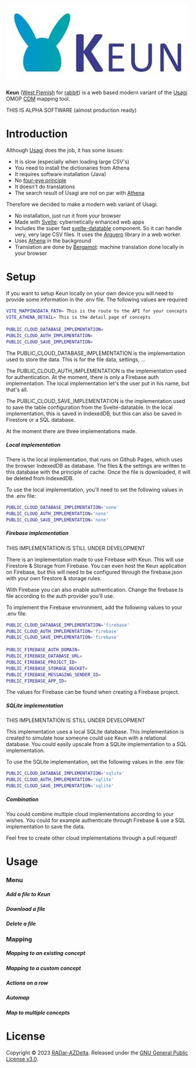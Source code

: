 # ![Keun](static/keun_logo.jpg)

**Keun** ([West Flemish](https://en.wikipedia.org/wiki/West_Flemish) for [rabbit](https://anw-ivdnt-org.translate.goog/article/keun?_x_tr_sl=nl&_x_tr_tl=en&_x_tr_hl=nl&_x_tr_pto=wapp)) is a web based modern variant of the [Usagi](https://www.ohdsi.org/web/wiki/doku.php?id=documentation:software:usagi) OMOP [CDM](https://www.ohdsi.org/data-standardization/) mapping tool.

THIS IS ALPHA SOFTWARE (almost production ready)

# Introduction

Although [Usagi](https://www.ohdsi.org/web/wiki/doku.php?id=documentation:software:usagi) does the job, it has some issues:

- It is slow (especially when loading large CSV's)
- You need to install the dictionaries from Athena
- It requires software installation (Java)
- No [four-eye principle](https://en.wiktionary.org/wiki/four-eye_principle)
- It doesn't do translations
- The search result of Usagi are not on par with [Athena](https://athena.ohdsi.org/)

Therefore we decided to make a modern web variant of Usagi:

- No installation, just run it from your browser
- Made with [Svelte](https://svelte.dev/): cybernetically enhanced web apps
- Includes the super fast [svelte-datatable](https://github.com/RADar-AZDelta/svelte-datatable) component. So it can handle very, very lage CSV files. It uses the [Arquero](https://uwdata.github.io/arquero/) library in a web worker.
- Uses [Athena](https://athena.ohdsi.org/) in the background
- Translation are done by [Bergamot](https://browser.mt/): machine translation done locally in your browser

# Setup

If you want to setup Keun locally on your own device you will need to provide some information in the .env file. The following values are required

```bash
VITE_MAPPINGDATA_PATH= This is the route to the API for your concepts
VITE_ATHENA_DETAIL= This is the detail page of concepts

PUBLIC_CLOUD_DATABASE_IMPLEMENTATION=
PUBLIC_CLOUD_AUTH_IMPLEMENTATION=
PUBLIC_CLOUD_SAVE_IMPLEMENTATION=
```

The PUBLIC_CLOUD_DATABASE_IMPLEMENTATION is the implementation used to store the data. This is for the file data, settings, ...

The PUBLIC_CLOUD_AUTH_IMPLEMENTATION is the implementation used for authentication. At the moment, there is only a Firebase auth implementation. The local implementation let's the user put in his name, but that's all.

The PUBLIC_CLOUD_SAVE_IMPLEMENTATION is the implementation used to save the table configuration from the Svelte-datatable. In the local implementation, this is saved in IndexedDB, but this can also be saved in Firestore or a SQL database.

At the moment there are three implementations made.

##### Local implementation

There is the local implementation, that runs on Github Pages, which uses the browser IndexedDB as database. The files & the settings are written to this database with the principle of cache. Once the file is downloaded, it will be deleted from IndexedDB.

To use the local implementation, you'll need to set the following values in the .env file:

```bash
PUBLIC_CLOUD_DATABASE_IMPLEMENTATION='none'
PUBLIC_CLOUD_AUTH_IMPLEMENTATION='none'
PUBLIC_CLOUD_SAVE_IMPLEMENTATION='none'
```

##### Firebase implementation

THIS IMPLEMENTATION IS STILL UNDER DEVELOPMENT

There is an implementation made to use Firebase with Keun. This will use Firestore & Storage from Firebase. You can even host the Keun application on Firebase, but this will need to be configured through the firebase.json with your own firestore & storage rules.

With Firebase you can also enable authentication. Change the firebase.ts file according to the auth provider you'll use.

To implement the Firebase environment, add the following values to your .env file:

```bash
PUBLIC_CLOUD_DATABASE_IMPLEMENTATION='firebase'
PUBLIC_CLOUD_AUTH_IMPLEMENTATION='firebase'
PUBLIC_CLOUD_SAVE_IMPLEMENTATION='firebase'

PUBLIC_FIREBASE_AUTH_DOMAIN=
PUBLIC_FIREBASE_DATABASE_URL=
PUBLIC_FIREBASE_PROJECT_ID=
PUBLIC_FIREBASE_STORAGE_BUCKET=
PUBLIC_FIREBASE_MESSAGING_SENDER_ID=
PUBLIC_FIREBASE_APP_ID=
```

The values for Firebase can be found when creating a Firebase project.

##### SQLite implementation

THIS IMPLEMENTATION IS STILL UNDER DEVELOPMENT

This implementation uses a local SQLite database. This implementation is created to simulate how someone could use Keun with a relational database. You could easily upscale from a SQLite implementation to a SQL implementation.

To use the SQLite implementation, set the following values in the .env file:

```bash
PUBLIC_CLOUD_DATABASE_IMPLEMENTATION='sqlite'
PUBLIC_CLOUD_AUTH_IMPLEMENTATION='sqlite'
PUBLIC_CLOUD_SAVE_IMPLEMENTATION='sqlite'
```

##### Combination

You could combine multiple cloud implementations according to your wishes. You could for example authenticate through Firebase & use a SQL implementation to save the data.

Feel free to create other cloud implementations through a pull request!

# Usage

### Menu

##### Add a file to Keun

##### Download a file

##### Delete a file

### Mapping

##### Mapping to an existing concept

##### Mapping to a custom concept

##### Actions on a row

##### Automap

##### Map to multiple concepts

# License

Copyright © 2023 [RADar-AZDelta](mailto:radar@azdelta.be).
Released under the [GNU General Public License v3.0](LICENSE).
